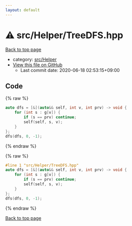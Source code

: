 ```yaml
---
layout: default
---
```


<!-- mathjax config similar to math.stackexchange -->
<script type="text/javascript" async
  src="https://cdnjs.cloudflare.com/ajax/libs/mathjax/2.7.5/MathJax.js?config=TeX-MML-AM_CHTML">
</script>
<script type="text/x-mathjax-config">
  MathJax.Hub.Config({
    TeX: { equationNumbers: { autoNumber: "AMS" }},
    tex2jax: {
      inlineMath: [ ['$','$'] ],
      processEscapes: true
    },
    "HTML-CSS": { matchFontHeight: false },
    displayAlign: "left",
    displayIndent: "2em"
  });
</script>

<script type="text/javascript" src="https://cdnjs.cloudflare.com/ajax/libs/jquery/3.4.1/jquery.min.js"></script>
<script src="https://cdn.jsdelivr.net/npm/jquery-balloon-js@1.1.2/jquery.balloon.min.js" integrity="sha256-ZEYs9VrgAeNuPvs15E39OsyOJaIkXEEt10fzxJ20+2I=" crossorigin="anonymous"></script>
<script type="text/javascript" src="../../../assets/js/copy-button.js"></script>
<link rel="stylesheet" href="../../../assets/css/copy-button.css" />


# :warning: src/Helper/TreeDFS.hpp

<a href="../../../index.html">Back to top page</a>

* category: <a href="../../../index.html#1b49b634354b8edb1dc8ef8a73014950">src/Helper</a>
* <a href="{{ site.github.repository_url }}/blob/master/src/Helper/TreeDFS.hpp">View this file on GitHub</a>
    - Last commit date: 2020-06-18 02:53:15+09:00




## Code

<a id="unbundled"></a>
{% raw %}
```cpp
auto dfs = [&](auto&& self, int v, int prv) -> void {
    for (int s : g[v]) {
        if (s == prv) continue;
        self(self, s, v);
    }
};
dfs(dfs, 0, -1);

```
{% endraw %}

<a id="bundled"></a>
{% raw %}
```cpp
#line 1 "src/Helper/TreeDFS.hpp"
auto dfs = [&](auto&& self, int v, int prv) -> void {
    for (int s : g[v]) {
        if (s == prv) continue;
        self(self, s, v);
    }
};
dfs(dfs, 0, -1);

```
{% endraw %}

<a href="../../../index.html">Back to top page</a>

